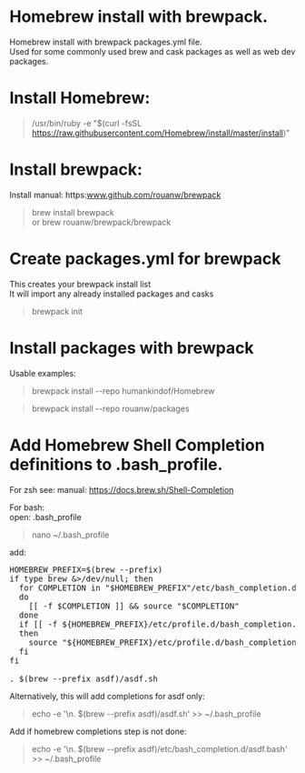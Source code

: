 # Homebrew install with brewpack.
Homebrew install with brewpack packages.yml file.<br />
Used for some commonly used brew and cask packages as well as web dev packages.

# Install Homebrew:
>/usr/bin/ruby -e "$(curl -fsSL https://raw.githubusercontent.com/Homebrew/install/master/install)"

# Install brewpack:
Install manual: https:www.github.com/rouanw/brewpack

> brew install brewpack
<br />or
> brew rouanw/brewpack/brewpack

# Create packages.yml for brewpack
This creates your brewpack install list
<br />It will import any already installed packages and casks
> brewpack init

# Install packages with brewpack
Usable examples:
> brewpack install --repo humankindof/Homebrew

> brewpack install --repo rouanw/packages


# Add Homebrew Shell Completion definitions to .bash_profile.
For zsh see:
manual: https://docs.brew.sh/Shell-Completion

For bash:<br />
open: .bash_profile
> nano ~/.bash_profile

add:
<pre>
HOMEBREW_PREFIX=$(brew --prefix)
if type brew &>/dev/null; then
  for COMPLETION in "$HOMEBREW_PREFIX"/etc/bash_completion.d/*
  do
    [[ -f $COMPLETION ]] && source "$COMPLETION"
  done
  if [[ -f ${HOMEBREW_PREFIX}/etc/profile.d/bash_completion.sh ]];
  then
    source "${HOMEBREW_PREFIX}/etc/profile.d/bash_completion.sh"
  fi
fi

. $(brew --prefix asdf)/asdf.sh
</pre>

Alternatively, this will add completions for asdf only:
> echo -e '\n. $(brew --prefix asdf)/asdf.sh' >> ~/.bash_profile

Add if homebrew completions step is not done:
> echo -e '\n. $(brew --prefix asdf)/etc/bash_completion.d/asdf.bash' >> ~/.bash_profile
